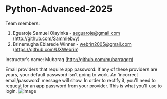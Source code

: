 # Python-Advanced-2025
Team members:
1. Eguaroje Samuel Olayinka - seguaroje@gmail.com (http://github.com/Sammiebvy)
2. Brinemugha Ebiarede Winner - webrin2005@gmail.com (https://github.com/UXWebrin)


Instructor's name: Mubaraq (http://github.com/mubarraqqq)

Email providers that require app password:
If any of these providers are yours, your default password isn't going to work. An 'incorrect email/password' message will show. In order to rectify it, you'll need to request for an app password from your provider. This is what you'll use to login.
![image](https://github.com/user-attachments/assets/f5f16d1f-e73a-46a6-9f88-76593dcf02a7)
